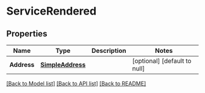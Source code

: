 # ServiceRendered

## Properties
Name | Type | Description | Notes
------------ | ------------- | ------------- | -------------
**Address** | [**SimpleAddress**](SimpleAddress.md) |  | [optional] [default to null]

[[Back to Model list]](../README.md#documentation-for-models) [[Back to API list]](../README.md#documentation-for-api-endpoints) [[Back to README]](../README.md)


